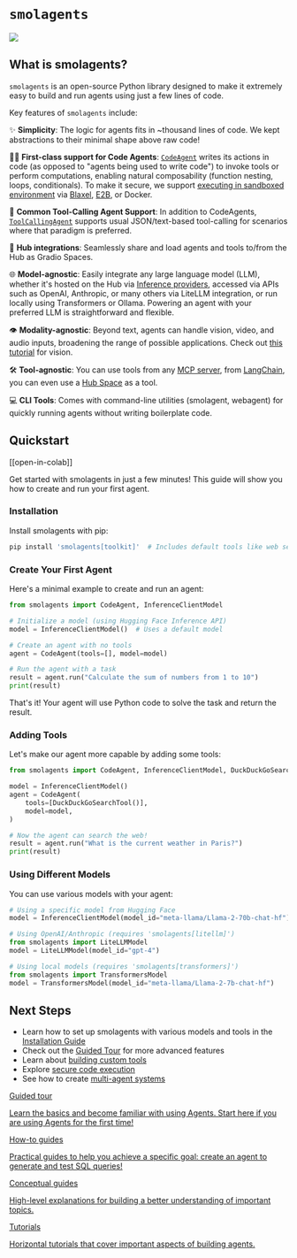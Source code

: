 # `smolagents`

<div class="flex justify-center">
    <img src="https://huggingface.co/datasets/huggingface/documentation-images/resolve/main/smolagents/license_to_call.png" style="max-width:700px"/>
</div>

## What is smolagents?

`smolagents` is an open-source Python library designed to make it extremely easy to build and run agents using just a few lines of code.

Key features of `smolagents` include:

✨ **Simplicity**: The logic for agents fits in ~thousand lines of code. We kept abstractions to their minimal shape above raw code!

🧑‍💻 **First-class support for Code Agents**: [`CodeAgent`](reference/agents#smolagents.CodeAgent) writes its actions in code (as opposed to "agents being used to write code") to invoke tools or perform computations, enabling natural composability (function nesting, loops, conditionals). To make it secure, we support [executing in sandboxed environment](tutorials/secure_code_execution) via [Blaxel](https://blaxel.ai), [E2B](https://e2b.dev/), or Docker.

📡 **Common Tool-Calling Agent Support**: In addition to CodeAgents, [`ToolCallingAgent`](reference/agents#smolagents.ToolCallingAgent) supports usual JSON/text-based tool-calling for scenarios where that paradigm is preferred.

🤗 **Hub integrations**: Seamlessly share and load agents and tools to/from the Hub as Gradio Spaces.

🌐 **Model-agnostic**: Easily integrate any large language model (LLM), whether it's hosted on the Hub via [Inference providers](https://huggingface.co/docs/inference-providers/index), accessed via APIs such as OpenAI, Anthropic, or many others via LiteLLM integration, or run locally using Transformers or Ollama. Powering an agent with your preferred LLM is straightforward and flexible.

👁️ **Modality-agnostic**: Beyond text, agents can handle vision, video, and audio inputs, broadening the range of possible applications. Check out [this tutorial](examples/web_browser) for vision.

🛠️ **Tool-agnostic**: You can use tools from any [MCP server](reference/tools#smolagents.ToolCollection.from_mcp), from [LangChain](reference/tools#smolagents.Tool.from_langchain), you can even use a [Hub Space](reference/tools#smolagents.Tool.from_space) as a tool.

💻 **CLI Tools**: Comes with command-line utilities (smolagent, webagent) for quickly running agents without writing boilerplate code.

## Quickstart

[[open-in-colab]]

Get started with smolagents in just a few minutes! This guide will show you how to create and run your first agent.

### Installation

Install smolagents with pip:

```bash
pip install 'smolagents[toolkit]'  # Includes default tools like web search
```

### Create Your First Agent

Here's a minimal example to create and run an agent:

```python
from smolagents import CodeAgent, InferenceClientModel

# Initialize a model (using Hugging Face Inference API)
model = InferenceClientModel()  # Uses a default model

# Create an agent with no tools
agent = CodeAgent(tools=[], model=model)

# Run the agent with a task
result = agent.run("Calculate the sum of numbers from 1 to 10")
print(result)
```

That's it! Your agent will use Python code to solve the task and return the result.

### Adding Tools

Let's make our agent more capable by adding some tools:

```python
from smolagents import CodeAgent, InferenceClientModel, DuckDuckGoSearchTool

model = InferenceClientModel()
agent = CodeAgent(
    tools=[DuckDuckGoSearchTool()],
    model=model,
)

# Now the agent can search the web!
result = agent.run("What is the current weather in Paris?")
print(result)
```

### Using Different Models

You can use various models with your agent:

```python
# Using a specific model from Hugging Face
model = InferenceClientModel(model_id="meta-llama/Llama-2-70b-chat-hf")

# Using OpenAI/Anthropic (requires 'smolagents[litellm]')
from smolagents import LiteLLMModel
model = LiteLLMModel(model_id="gpt-4")

# Using local models (requires 'smolagents[transformers]')
from smolagents import TransformersModel
model = TransformersModel(model_id="meta-llama/Llama-2-7b-chat-hf")
```

## Next Steps

- Learn how to set up smolagents with various models and tools in the [Installation Guide](installation)
- Check out the [Guided Tour](guided_tour) for more advanced features
- Learn about [building custom tools](tutorials/tools)
- Explore [secure code execution](tutorials/secure_code_execution)
- See how to create [multi-agent systems](tutorials/building_good_agents)

<div class="mt-10">
  <div class="w-full flex flex-col space-y-4 md:space-y-0 md:grid md:grid-cols-2 md:gap-y-4 md:gap-x-5">
    <a class="!no-underline border dark:border-gray-700 p-5 rounded-lg shadow hover:shadow-lg" href="./guided_tour"
      ><div class="w-full text-center bg-gradient-to-br from-blue-400 to-blue-500 rounded-lg py-1.5 font-semibold mb-5 text-white text-lg leading-relaxed">Guided tour</div>
      <p class="text-gray-700">Learn the basics and become familiar with using Agents. Start here if you are using Agents for the first time!</p>
    </a>
    <a class="!no-underline border dark:border-gray-700 p-5 rounded-lg shadow hover:shadow-lg" href="./examples/text_to_sql"
      ><div class="w-full text-center bg-gradient-to-br from-indigo-400 to-indigo-500 rounded-lg py-1.5 font-semibold mb-5 text-white text-lg leading-relaxed">How-to guides</div>
      <p class="text-gray-700">Practical guides to help you achieve a specific goal: create an agent to generate and test SQL queries!</p>
    </a>
    <a class="!no-underline border dark:border-gray-700 p-5 rounded-lg shadow hover:shadow-lg" href="./conceptual_guides/intro_agents"
      ><div class="w-full text-center bg-gradient-to-br from-pink-400 to-pink-500 rounded-lg py-1.5 font-semibold mb-5 text-white text-lg leading-relaxed">Conceptual guides</div>
      <p class="text-gray-700">High-level explanations for building a better understanding of important topics.</p>
   </a>
    <a class="!no-underline border dark:border-gray-700 p-5 rounded-lg shadow hover:shadow-lg" href="./tutorials/building_good_agents"
      ><div class="w-full text-center bg-gradient-to-br from-purple-400 to-purple-500 rounded-lg py-1.5 font-semibold mb-5 text-white text-lg leading-relaxed">Tutorials</div>
      <p class="text-gray-700">Horizontal tutorials that cover important aspects of building agents.</p>
    </a>
  </div>
</div>
